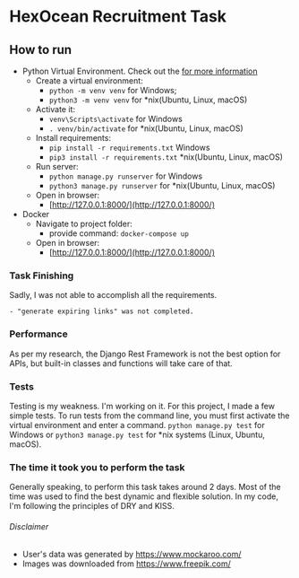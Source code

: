 # HexOcean Recruitment Task

## How to run

* Python Virtual Environment. 
Check out the [for more information](https://packaging.python.org/en/latest/guides/installing-using-pip-and-virtual-environments/#creating-a-virtual-environment)
  - Create a virtual environment:
    + `python -m venv venv` for Windows;
    + `python3 -m venv venv` for *nix(Ubuntu, Linux, macOS)
  - Activate it:
    + `venv\Scripts\activate` for Windows
    + `. venv/bin/activate` for *nix(Ubuntu, Linux, macOS)
  - Install requirements:
    + `pip install -r requirements.txt` Windows
    + `pip3 install -r requirements.txt` *nix(Ubuntu, Linux, macOS)
  - Run server:
    + `python manage.py runserver` for Windows
    + `python3 manage.py runserver` for *nix(Ubuntu, Linux, macOS)
  - Open in browser:
    + [http://127.0.0.1:8000/](http://127.0.0.1:8000/)
* Docker
  - Navigate to project folder:
    + provide command: `docker-compose up`
  - Open in browser:
    + [http://127.0.0.1:8000/](http://127.0.0.1:8000/)
### Task Finishing
Sadly, I was not able to accomplish all the requirements.

    - "generate expiring links" was not completed.


### Performance
As per my research, the Django Rest Framework is not the best option for APIs, but 
built-in classes and functions will take care of that.

### Tests
Testing is my weakness. I'm working on it. 
For this project, I made a few simple tests.
To run tests from the command line, you must first activate 
the virtual environment and enter a command.
`python manage.py test` for Windows or
`python3 manage.py test` for *nix systems (Linux, Ubuntu, macOS).

### The time it took you to perform the task
Generally speaking, to perform this task takes around 2 days.
Most of the time was used to find the best dynamic and flexible solution.
In my code, I'm following the principles of DRY and KISS.


###### Disclaimer
  - User's data was generated by https://www.mockaroo.com/
  - Images was downloaded from https://www.freepik.com/